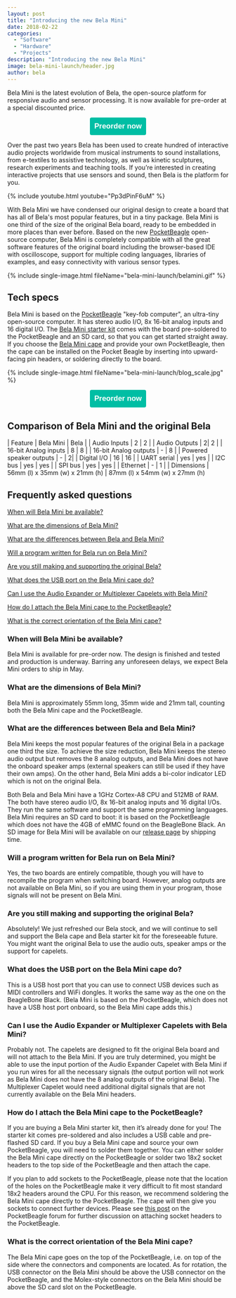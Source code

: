 ```yaml
---
layout: post
title: "Introducing the new Bela Mini"
date: 2018-02-22
categories:
  - "Software"
  - "Hardware"
  - "Projects"
description: "Introducing the new Bela Mini"
image: bela-mini-launch/header.jpg
author: bela
---
```


Bela Mini is the latest evolution of Bela, the open-source platform for responsive audio and sensor processing. It is now available for pre-order at a special discounted price.

<div style="text-align: center; margin-bottom: 10px;"><a href="https://shop.bela.io/bela-mini" name="Preorder Bela Mini now"><button name="button" style="font-size: larger; font-weight: bold; cursor: pointer; color: #ffffff; padding: 10px; background-color: #00bea4; border-radius: 4px; border: 4px #00bea4;">Preorder now</button></a></div>

Over the past two years Bela has been used to create hundred of interactive audio projects worldwide from musical instruments to sound installations, from e-textiles to assistive technology, as well as kinetic sculptures, research experiments and teaching tools. If you’re interested in creating interactive projects that use sensors and sound, then Bela is the platform for you.

{% include youtube.html youtube="Pp3dPinF6uM" %}


With Bela Mini we have condensed our original design to create a board that has all of Bela's most popular features, but in a tiny package. Bela Mini is one third of the size of the original Bela board, ready to be embedded in more places than ever before. Based on the new [PocketBeagle](http://beagleboard.org/pocket) open-source computer, Bela Mini is completely compatible with all the great software features of the original board including the browser-based IDE with oscilloscope, support for multiple coding languages, libraries of examples, and easy connectivity with various sensor types.

{% include single-image.html fileName="bela-mini-launch/belamini.gif" %}

## Tech specs

Bela Mini is based on the [PocketBeagle](http://beagleboard.org/pocket) "key-fob computer", an ultra-tiny open-source computer. It has stereo audio I/O, 8x 16-bit analog inputs and 16 digital I/O.
The [Bela Mini starter kit](https://shop.bela.io/bela-mini-starter-kit-preorder) comes with the board pre-soldered to the PocketBeagle and an SD card, so that you can get started straight away.
If you choose the [Bela Mini cape](https://shop.bela.io/bela-mini-cape-preorder) and provide your own PocketBeagle, then the cape can be installed on the Pocket Beagle by inserting into upward-facing pin headers, or soldering directly to the board.

{% include single-image.html fileName="bela-mini-launch/blog_scale.jpg" %}

<div style="text-align: center; margin-bottom: 10px;"><a href="https://shop.bela.io/bela-mini" name="Preorder Bela Mini now"><button name="button" style="font-size: larger; font-weight: bold; cursor: pointer; color: #ffffff; padding: 10px; background-color: #00bea4; border-radius: 4px; border: 4px #00bea4;">Preorder now</button></a></div>

## Comparison of Bela Mini and the original Bela

| Feature                                	| Bela Mini | Bela |
| Audio Inputs | 2 | 2 |
| Audio Outputs | 2| 2 |
| 16-bit Analog inputs | 8 | 8 |
| 16-bit Analog outputs | - | 8 |
| Powered speaker outputs | - | 2|
| Digital I/O | 16 | 16 |
| UART serial | yes | yes |
| I2C bus | yes | yes |
| SPI bus | yes | yes |
| Ethernet | - | 1 |
| Dimensions | 56mm (l) x 35mm (w) x 21mm (h) | 87mm (l) x 54mm (w) x 27mm (h)

## Frequently asked questions

[When will Bela Mini be available?](#when-will-bela-mini-be-available)

[What are the dimensions of Bela Mini?](#what-are-the-dimensions-of-bela-mini)

[What are the differences between Bela and Bela Mini?](#what-are-the-differences-between-bela-and-bela-mini)

[Will a program written for Bela run on Bela Mini?](#will-a-program-written-for-bela-run-on-bela-mini)

[Are you still making and supporting the original Bela?](#are-you-still-making-and-supporting-the-original-bela)

[What does the USB port on the Bela Mini cape do?](#what-does-the-usb-port-on-the-bela-mini-cape-do)

[Can I use the Audio Expander or Multiplexer Capelets with Bela Mini?](#can-i-use-the-audio-expander-or-multiplexer-capelets-with-bela-mini)

[How do I attach the Bela Mini cape to the PocketBeagle?](#how-do-i-attach-the-bela-mini-cape-to-the-pocketbeagle)

[What is the correct orientation of the Bela Mini cape?](#what-is-the-correct-orientation-of-the-bela-mini-cape)

### When will Bela Mini be available?

Bela Mini is available for pre-order now. The design is finished and tested and production is underway. Barring any unforeseen delays, we expect Bela Mini orders to ship in May.


### What are the dimensions of Bela Mini?

Bela Mini is approximately 55mm long, 35mm wide and 21mm tall, counting both the Bela Mini cape and the PocketBeagle.


### What are the differences between Bela and Bela Mini?

Bela Mini keeps the most popular features of the original Bela in a package one third the size. To achieve the size reduction, Bela Mini keeps the stereo audio output but removes the 8 analog outputs, and Bela Mini does not have the onboard speaker amps (external speakers can still be used if they have their own amps). On the other hand, Bela Mini adds a bi-color indicator LED which is not on the original Bela.

Both Bela and Bela Mini have a 1GHz Cortex-A8 CPU and 512MB of RAM. The both have stereo audio I/O, 8x 16-bit analog inputs and 16 digital I/Os. They run the same software and support the same programming languages. Bela Mini requires an SD card to boot: it is based on the PocketBeagle which does not have the 4GB of eMMC found on the BeagleBone Black. An SD image for Bela Mini will be available on our [release page](https://github.com/BelaPlatform/bela-image-builder/releases) by shipping time.

### Will a program written for Bela run on Bela Mini?

Yes, the two boards are entirely compatible, though you will have to recompile the program when switching board. However, analog outputs are not available on Bela Mini, so if you are using them in your program, those signals will not be present on Bela Mini.

### Are you still making and supporting the original Bela?

Absolutely! We just refreshed our Bela stock, and we will continue to sell and support the Bela cape and Bela starter kit for the foreseeable future. You might want the original Bela to use the audio outs, speaker amps or the support for capelets.

### What does the USB port on the Bela Mini cape do?

This is a USB host port that you can use to connect USB devices such as MIDI controllers and WiFi dongles. It works the same way as the one on the BeagleBone Black. (Bela Mini is based on the PocketBeagle, which does not have a USB host port onboard, so the Bela Mini cape adds this.)

### Can I use the Audio Expander or Multiplexer Capelets with Bela Mini?

Probably not. The capelets are designed to fit the original Bela board and will not attach to the Bela Mini. If you are truly determined, you might be able to use the input portion of the Audio Expander Capelet with Bela Mini if you run wires for all the necessary signals (the output portion will not work as Bela Mini does not have the 8 analog outputs of the original Bela). The Multiplexer Capelet would need additional digital signals that are not currently available on the Bela Mini headers.

### How do I attach the Bela Mini cape to the PocketBeagle?

If you are buying a Bela Mini starter kit, then it’s already done for you! The starter kit comes pre-soldered and also includes a USB cable and pre-flashed SD card. If you buy a Bela Mini cape and source your own PocketBeagle, you will need to solder them together. You can either solder the Bela Mini cape directly on the PocketBeagle or solder two 18x2 socket headers to the top side of the PocketBeagle and then attach the cape.

If you plan to add sockets to the PocketBeagle, please note that the location of the holes on the PocketBeagle make it very difficult to fit most standard 18x2 headers around the CPU. For this reason, we recommend soldering the Bela Mini cape directly to the PocketBeagle. The cape will then give you sockets to connect further devices. Please see [this post](https://groups.google.com/forum/embed/?parenturl=http%3A%2F%2Fbeagleboard.org%2Fcape&showsearch=true&showtabs=true&place=forum%2Fbeagleboard&theme=default#!category-topic/beagleboard/pocketbeagle/Uxx_9ce2YHM) on the PocketBeagle forum for further discussion on attaching socket headers to the PocketBeagle.

### What is the correct orientation of the Bela Mini cape?

The Bela Mini cape goes on the top of the PocketBeagle, i.e. on top of the side where the connectors and components are located. As for rotation, the USB connector on the Bela Mini should be above the USB connector on the PocketBeagle, and the Molex-style connectors on the Bela Mini should be above the SD card slot on the PocketBeagle.


